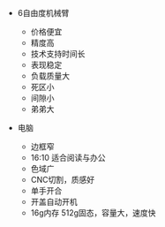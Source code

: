 





- 6自由度机械臂
  - 价格便宜
  - 精度高
  - 技术支持时间长
  - 表现稳定
  - 负载质量大
  - 死区小
  - 间隙小
  - 弟弟大




- 电脑
  - 边框窄
  - 16:10 适合阅读与办公
  - 色域广
  - CNC切割，质感好
  - 单手开合
  - 开盖自动开机
  - 16g内存 512g固态，容量大，速度快
